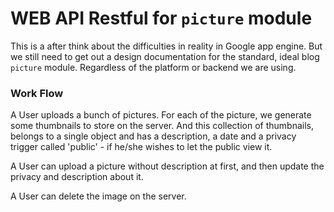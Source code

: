 # WEB API Restful for `picture` module
This is a after think about the difficulties in reality in Google app engine. But we still need to get out a design documentation for the standard, ideal blog `picture` module. Regardless of the platform or backend we are using.

### Work Flow
A User uploads a bunch of pictures. For each of the picture, we generate some thumbnails to store on the server. And this collection of thumbnails, belongs to a single object and has a description, a date and a privacy trigger called 'public' - if he/she wishes to let the public view it.

A User can upload a picture without description at first, and then update the privacy and description about it.

A User can delete the image on the server.